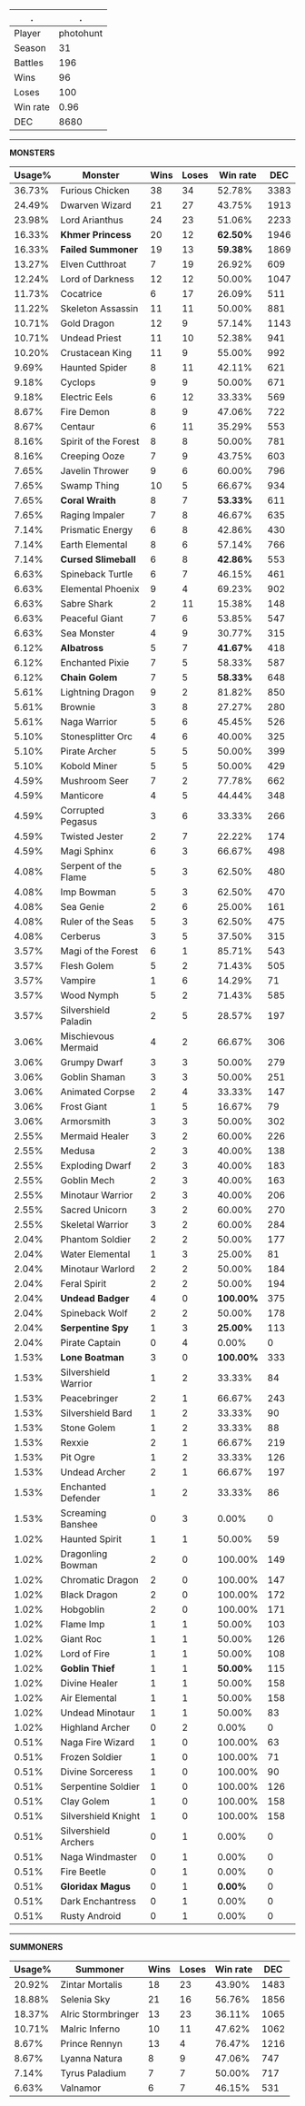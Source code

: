 .|.
|-|-
Player|photohunt
Season|31
Battles|196
Wins|96
Loses|100
Win rate|0.96
DEC|8680

---
**MONSTERS**

Usage%|Monster|Wins|Loses|Win rate|DEC|
-|-|-|-|-|-|
36.73%|Furious Chicken|38|34|52.78%|3383|
24.49%|Dwarven Wizard|21|27|43.75%|1913|
23.98%|Lord Arianthus|24|23|51.06%|2233|
16.33%|**Khmer Princess**|20|12|**62.50%**|1946|
16.33%|**Failed Summoner**|19|13|**59.38%**|1869|
13.27%|Elven Cutthroat|7|19|26.92%|609|
12.24%|Lord of Darkness|12|12|50.00%|1047|
11.73%|Cocatrice|6|17|26.09%|511|
11.22%|Skeleton Assassin|11|11|50.00%|881|
10.71%|Gold Dragon|12|9|57.14%|1143|
10.71%|Undead Priest|11|10|52.38%|941|
10.20%|Crustacean King|11|9|55.00%|992|
9.69%|Haunted Spider|8|11|42.11%|621|
9.18%|Cyclops|9|9|50.00%|671|
9.18%|Electric Eels|6|12|33.33%|569|
8.67%|Fire Demon|8|9|47.06%|722|
8.67%|Centaur|6|11|35.29%|553|
8.16%|Spirit of the Forest|8|8|50.00%|781|
8.16%|Creeping Ooze|7|9|43.75%|603|
7.65%|Javelin Thrower|9|6|60.00%|796|
7.65%|Swamp Thing|10|5|66.67%|934|
7.65%|**Coral Wraith**|8|7|**53.33%**|611|
7.65%|Raging Impaler|7|8|46.67%|635|
7.14%|Prismatic Energy|6|8|42.86%|430|
7.14%|Earth Elemental|8|6|57.14%|766|
7.14%|**Cursed Slimeball**|6|8|**42.86%**|553|
6.63%|Spineback Turtle|6|7|46.15%|461|
6.63%|Elemental Phoenix|9|4|69.23%|902|
6.63%|Sabre Shark|2|11|15.38%|148|
6.63%|Peaceful Giant|7|6|53.85%|547|
6.63%|Sea Monster|4|9|30.77%|315|
6.12%|**Albatross**|5|7|**41.67%**|418|
6.12%|Enchanted Pixie|7|5|58.33%|587|
6.12%|**Chain Golem**|7|5|**58.33%**|648|
5.61%|Lightning Dragon|9|2|81.82%|850|
5.61%|Brownie|3|8|27.27%|280|
5.61%|Naga Warrior|5|6|45.45%|526|
5.10%|Stonesplitter Orc|4|6|40.00%|325|
5.10%|Pirate Archer|5|5|50.00%|399|
5.10%|Kobold Miner|5|5|50.00%|429|
4.59%|Mushroom Seer|7|2|77.78%|662|
4.59%|Manticore|4|5|44.44%|348|
4.59%|Corrupted Pegasus|3|6|33.33%|266|
4.59%|Twisted Jester|2|7|22.22%|174|
4.59%|Magi Sphinx|6|3|66.67%|498|
4.08%|Serpent of the Flame|5|3|62.50%|480|
4.08%|Imp Bowman|5|3|62.50%|470|
4.08%|Sea Genie|2|6|25.00%|161|
4.08%|Ruler of the Seas|5|3|62.50%|475|
4.08%|Cerberus|3|5|37.50%|315|
3.57%|Magi of the Forest|6|1|85.71%|543|
3.57%|Flesh Golem|5|2|71.43%|505|
3.57%|Vampire|1|6|14.29%|71|
3.57%|Wood Nymph|5|2|71.43%|585|
3.57%|Silvershield Paladin|2|5|28.57%|197|
3.06%|Mischievous Mermaid|4|2|66.67%|306|
3.06%|Grumpy Dwarf|3|3|50.00%|279|
3.06%|Goblin Shaman|3|3|50.00%|251|
3.06%|Animated Corpse|2|4|33.33%|147|
3.06%|Frost Giant|1|5|16.67%|79|
3.06%|Armorsmith|3|3|50.00%|302|
2.55%|Mermaid Healer|3|2|60.00%|226|
2.55%|Medusa|2|3|40.00%|138|
2.55%|Exploding Dwarf|2|3|40.00%|183|
2.55%|Goblin Mech|2|3|40.00%|163|
2.55%|Minotaur Warrior|2|3|40.00%|206|
2.55%|Sacred Unicorn|3|2|60.00%|270|
2.55%|Skeletal Warrior|3|2|60.00%|284|
2.04%|Phantom Soldier|2|2|50.00%|177|
2.04%|Water Elemental|1|3|25.00%|81|
2.04%|Minotaur Warlord|2|2|50.00%|184|
2.04%|Feral Spirit|2|2|50.00%|194|
2.04%|**Undead Badger**|4|0|**100.00%**|375|
2.04%|Spineback Wolf|2|2|50.00%|178|
2.04%|**Serpentine Spy**|1|3|**25.00%**|113|
2.04%|Pirate Captain|0|4|0.00%|0|
1.53%|**Lone Boatman**|3|0|**100.00%**|333|
1.53%|Silvershield Warrior|1|2|33.33%|84|
1.53%|Peacebringer|2|1|66.67%|243|
1.53%|Silvershield Bard|1|2|33.33%|90|
1.53%|Stone Golem|1|2|33.33%|88|
1.53%|Rexxie|2|1|66.67%|219|
1.53%|Pit Ogre|1|2|33.33%|126|
1.53%|Undead Archer|2|1|66.67%|197|
1.53%|Enchanted Defender|1|2|33.33%|86|
1.53%|Screaming Banshee|0|3|0.00%|0|
1.02%|Haunted Spirit|1|1|50.00%|59|
1.02%|Dragonling Bowman|2|0|100.00%|149|
1.02%|Chromatic Dragon|2|0|100.00%|147|
1.02%|Black Dragon|2|0|100.00%|172|
1.02%|Hobgoblin|2|0|100.00%|171|
1.02%|Flame Imp|1|1|50.00%|103|
1.02%|Giant Roc|1|1|50.00%|126|
1.02%|Lord of Fire|1|1|50.00%|108|
1.02%|**Goblin Thief**|1|1|**50.00%**|115|
1.02%|Divine Healer|1|1|50.00%|158|
1.02%|Air Elemental|1|1|50.00%|158|
1.02%|Undead Minotaur|1|1|50.00%|83|
1.02%|Highland Archer|0|2|0.00%|0|
0.51%|Naga Fire Wizard|1|0|100.00%|63|
0.51%|Frozen Soldier|1|0|100.00%|71|
0.51%|Divine Sorceress|1|0|100.00%|90|
0.51%|Serpentine Soldier|1|0|100.00%|126|
0.51%|Clay Golem|1|0|100.00%|158|
0.51%|Silvershield Knight|1|0|100.00%|158|
0.51%|Silvershield Archers|0|1|0.00%|0|
0.51%|Naga Windmaster|0|1|0.00%|0|
0.51%|Fire Beetle|0|1|0.00%|0|
0.51%|**Gloridax Magus**|0|1|**0.00%**|0|
0.51%|Dark Enchantress|0|1|0.00%|0|
0.51%|Rusty Android|0|1|0.00%|0|

---
**SUMMONERS**

Usage%|Summoner|Wins|Loses|Win rate|DEC|
-|-|-|-|-|-|
20.92%|Zintar Mortalis|18|23|43.90%|1483|
18.88%|Selenia Sky|21|16|56.76%|1856|
18.37%|Alric Stormbringer|13|23|36.11%|1065|
10.71%|Malric Inferno|10|11|47.62%|1062|
8.67%|Prince Rennyn|13|4|76.47%|1216|
8.67%|Lyanna Natura|8|9|47.06%|747|
7.14%|Tyrus Paladium|7|7|50.00%|717|
6.63%|Valnamor|6|7|46.15%|531|
